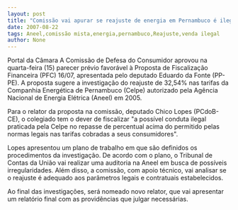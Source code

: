 ```yaml
---
layout: post
title: "Comissão vai apurar se reajuste de energia em Pernambuco é ilegal. Já o TCU vai investigar Aneel"
date: 2007-08-22
tags: Aneel,comissão mista,energia,pernambuco,Reajuste,venda ilegal
author: None
---
```

Portal da C&acirc;mara
A Comiss&atilde;o de Defesa do Consumidor aprovou na quarta-feira (15) parecer pr&eacute;vio favor&aacute;vel &agrave; Proposta de Fiscaliza&ccedil;&atilde;o Financeira (PFC) 16/07, apresentada pelo deputado Eduardo da Fonte (PP-PE). A proposta sugere a investiga&ccedil;&atilde;o do reajuste de 32,54% nas tarifas da Companhia Energ&eacute;tica de Pernambuco (Celpe) autorizado pela Ag&ecirc;ncia Nacional de Energia El&eacute;trica (Aneel) em 2005. 

Para o relator da proposta na comiss&atilde;o, deputado Chico Lopes (PCdoB-CE), o colegiado tem o dever de fiscalizar &quot;a poss&iacute;vel conduta ilegal praticada pela Celpe no repasse de percentual acima do permitido pelas normas legais nas tarifas cobradas a seus consumidores&quot;. 

Lopes apresentou um plano de trabalho em que s&atilde;o definidos os procedimentos da investiga&ccedil;&atilde;o. 
De acordo com o plano, o Tribunal de Contas da Uni&atilde;o&nbsp;vai realizar uma auditoria na Aneel em busca de poss&iacute;veis irregularidades. Al&eacute;m disso, a comiss&atilde;o, com apoio t&eacute;cnico, vai analisar se o reajuste &eacute; adequado aos par&acirc;metros legais e contratuais estabelecidos.

Ao final das investiga&ccedil;&otilde;es, ser&aacute; nomeado novo relator, que vai apresentar um relat&oacute;rio final com as provid&ecirc;ncias que julgar necess&aacute;rias.
 